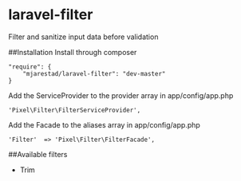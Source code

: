laravel-filter
==============

Filter and sanitize input data before validation

##Installation
Install through composer

    "require": {
        "mjarestad/laravel-filter": "dev-master"
    }

Add the ServiceProvider to the provider array in app/config/app.php

    'Pixel\Filter\FilterServiceProvider',
    
Add the Facade to the aliases array in app/config/app.php

    'Filter'  => 'Pixel\Filter\FilterFacade',

##Available filters

* Trim
